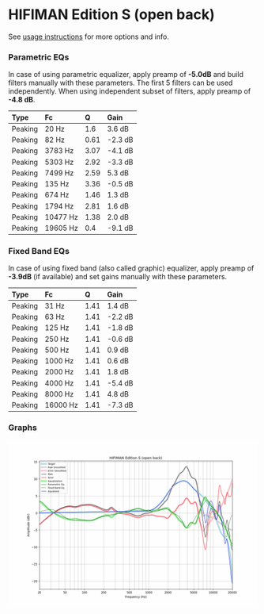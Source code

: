 # HIFIMAN Edition S (open back)
See [usage instructions](https://github.com/jaakkopasanen/AutoEq#usage) for more options and info.

### Parametric EQs
In case of using parametric equalizer, apply preamp of **-5.0dB** and build filters manually
with these parameters. The first 5 filters can be used independently.
When using independent subset of filters, apply preamp of **-4.8 dB**.

| Type    | Fc       |    Q | Gain    |
|:--------|:---------|:-----|:--------|
| Peaking | 20 Hz    | 1.6  | 3.6 dB  |
| Peaking | 82 Hz    | 0.61 | -2.3 dB |
| Peaking | 3783 Hz  | 3.07 | -4.1 dB |
| Peaking | 5303 Hz  | 2.92 | -3.3 dB |
| Peaking | 7499 Hz  | 2.59 | 5.3 dB  |
| Peaking | 135 Hz   | 3.36 | -0.5 dB |
| Peaking | 674 Hz   | 1.46 | 1.3 dB  |
| Peaking | 1794 Hz  | 2.81 | 1.6 dB  |
| Peaking | 10477 Hz | 1.38 | 2.0 dB  |
| Peaking | 19605 Hz | 0.4  | -9.1 dB |

### Fixed Band EQs
In case of using fixed band (also called graphic) equalizer, apply preamp of **-3.9dB**
(if available) and set gains manually with these parameters.

| Type    | Fc       |    Q | Gain    |
|:--------|:---------|:-----|:--------|
| Peaking | 31 Hz    | 1.41 | 1.4 dB  |
| Peaking | 63 Hz    | 1.41 | -2.2 dB |
| Peaking | 125 Hz   | 1.41 | -1.8 dB |
| Peaking | 250 Hz   | 1.41 | -0.6 dB |
| Peaking | 500 Hz   | 1.41 | 0.9 dB  |
| Peaking | 1000 Hz  | 1.41 | 0.6 dB  |
| Peaking | 2000 Hz  | 1.41 | 1.8 dB  |
| Peaking | 4000 Hz  | 1.41 | -5.4 dB |
| Peaking | 8000 Hz  | 1.41 | 4.8 dB  |
| Peaking | 16000 Hz | 1.41 | -7.3 dB |

### Graphs
![](./HIFIMAN%20Edition%20S%20(open%20back).png)